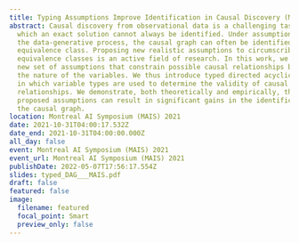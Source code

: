 ```yaml
---
title: Typing Assumptions Improve Identification in Causal Discovery (MAIS)
abstract: Causal discovery from observational data is a challenging task to
  which an exact solution cannot always be identified. Under assumptions about
  the data-generative process, the causal graph can often be identified up to an
  equivalence class. Proposing new realistic assumptions to circumscribe such
  equivalence classes is an active field of research. In this work, we propose a
  new set of assumptions that constrain possible causal relationships based on
  the nature of the variables. We thus introduce typed directed acyclic graphs,
  in which variable types are used to determine the validity of causal
  relationships. We demonstrate, both theoretically and empirically, that the
  proposed assumptions can result in significant gains in the identification of
  the causal graph.
location: Montreal AI Symposium (MAIS) 2021
date: 2021-10-31T04:00:17.532Z
date_end: 2021-10-31T04:00:00.000Z
all_day: false
event: Montreal AI Symposium (MAIS) 2021
event_url: Montreal AI Symposium (MAIS) 2021
publishDate: 2022-05-07T17:56:17.554Z
slides: typed_DAG___MAIS.pdf
draft: false
featured: false
image:
  filename: featured
  focal_point: Smart
  preview_only: false
---
```

